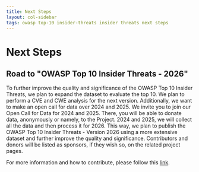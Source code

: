 ```yaml
---
title: Next Steps
layout: col-sidebar
tags: owasp top-10 insider-threats insider threats next steps
---
```


# Next Steps

## Road to "OWASP Top 10 Insider Threats - 2026"
To further improve the quality and significance of the OWASP Top 10 Insider Threats, we plan to expand the dataset to evaluate the top 10.
We plan to perform a CVE and CWE analysis for the next version.
Additionally, we want to make an open call for data over 2024 and 2025.
We invite you to join our Open Call for Data for 2024 and 2025. There, you will be able to donate data, anonymously or namely, to the Project. 2024 and 2025, we will collect all the data and then process it for 2026. This way, we plan to publish the OWASP Top 10 Insider Threats - Version 2026 using a more extensive dataset and further improve the quality and significance.
Contributors and donors will be listed as sponsors, if they wish so, on the related project pages. 

For more information and how to contribute, please follow this [link](./INT_2023-Open_Call_for_Data.md).

